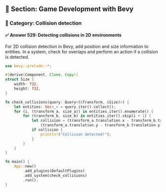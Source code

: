 ## 📘 Section: Game Development with Bevy  
### 🔹 Category: Collision detection  
#### ✅ Answer 529: Detecting collisions in 2D environments

For 2D collision detection in Bevy, add position and size information to entities. In a system, check for overlaps and perform an action if a collision is detected.

```rust
use bevy::prelude::*;

#[derive(Component, Clone, Copy)]
struct Size {
    width: f32,
    height: f32,
}

fn check_collisions(query: Query<(&Transform, &Size)>) {
    let entities: Vec<_> = query.iter().collect();
    for (i, (transform_a, size_a)) in entities.iter().enumerate() {
        for (transform_b, size_b) in entities.iter().skip(i + 1) {
            let collision = (transform_a.translation.x - transform_b.translation.x).abs() < (size_a.width + size_b.width) / 2.0 &&
                (transform_a.translation.y - transform_b.translation.y).abs() < (size_a.height + size_b.height) / 2.0;
            if collision {
                println!("Collision detected!");
            }
        }
    }
}

fn main() {
    App::new()
        .add_plugins(DefaultPlugins)
        .add_system(check_collisions)
        .run();
}
```
